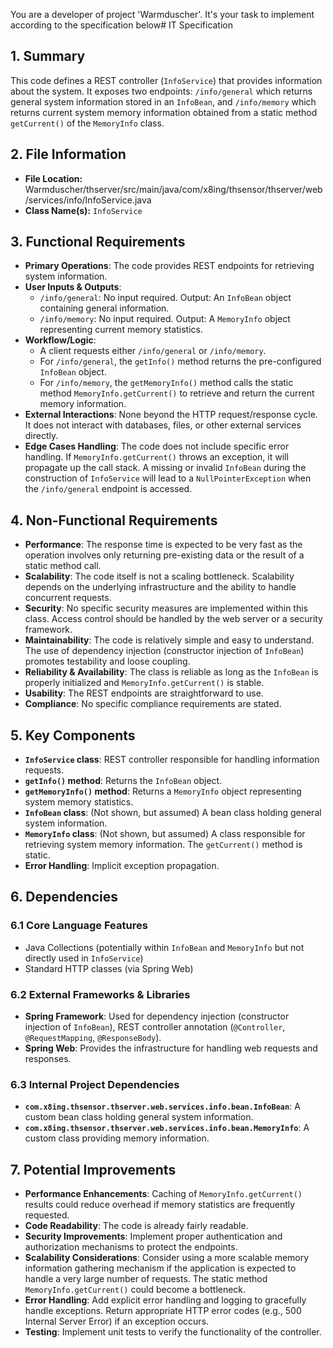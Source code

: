 You are a developer of project 'Warmduscher'. It's your task to implement according to the specification below# IT Specification

## 1. Summary

This code defines a REST controller (`InfoService`) that provides information about the system. It exposes two endpoints: `/info/general` which returns general system information stored in an `InfoBean`, and `/info/memory` which returns current system memory information obtained from a static method `getCurrent()` of the `MemoryInfo` class.

## 2. File Information

- **File Location:** Warmduscher/thserver/src/main/java/com/x8ing/thsensor/thserver/web/services/info/InfoService.java
- **Class Name(s):** `InfoService`

## 3. Functional Requirements

- **Primary Operations**: The code provides REST endpoints for retrieving system information.
- **User Inputs & Outputs**:
    - `/info/general`: No input required. Output: An `InfoBean` object containing general information.
    - `/info/memory`: No input required. Output: A `MemoryInfo` object representing current memory statistics.
- **Workflow/Logic**:
    - A client requests either `/info/general` or `/info/memory`.
    - For `/info/general`, the `getInfo()` method returns the pre-configured `InfoBean` object.
    - For `/info/memory`, the `getMemoryInfo()` method calls the static method `MemoryInfo.getCurrent()` to retrieve and return the current memory information.
- **External Interactions**: None beyond the HTTP request/response cycle. It does not interact with databases, files, or other external services directly.
- **Edge Cases Handling**: The code does not include specific error handling.  If `MemoryInfo.getCurrent()` throws an exception, it will propagate up the call stack.  A missing or invalid `InfoBean` during the construction of `InfoService` will lead to a `NullPointerException` when the `/info/general` endpoint is accessed.

## 4. Non-Functional Requirements

- **Performance**:  The response time is expected to be very fast as the operation involves only returning pre-existing data or the result of a static method call.
- **Scalability**: The code itself is not a scaling bottleneck. Scalability depends on the underlying infrastructure and the ability to handle concurrent requests.
- **Security**: No specific security measures are implemented within this class. Access control should be handled by the web server or a security framework.
- **Maintainability**: The code is relatively simple and easy to understand. The use of dependency injection (constructor injection of `InfoBean`) promotes testability and loose coupling.
- **Reliability & Availability**: The class is reliable as long as the `InfoBean` is properly initialized and `MemoryInfo.getCurrent()` is stable.
- **Usability**: The REST endpoints are straightforward to use.
- **Compliance**: No specific compliance requirements are stated.

## 5. Key Components

- **`InfoService` class**: REST controller responsible for handling information requests.
- **`getInfo()` method**: Returns the `InfoBean` object.
- **`getMemoryInfo()` method**: Returns a `MemoryInfo` object representing system memory statistics.
- **`InfoBean` class**:  (Not shown, but assumed) A bean class holding general system information.
- **`MemoryInfo` class**: (Not shown, but assumed) A class responsible for retrieving system memory information.  The `getCurrent()` method is static.
- **Error Handling**:  Implicit exception propagation.

## 6. Dependencies

### 6.1 Core Language Features
- Java Collections (potentially within `InfoBean` and `MemoryInfo` but not directly used in `InfoService`)
- Standard HTTP classes (via Spring Web)

### 6.2 External Frameworks & Libraries
- **Spring Framework**: Used for dependency injection (constructor injection of `InfoBean`), REST controller annotation (`@Controller`, `@RequestMapping`, `@ResponseBody`).
- **Spring Web**: Provides the infrastructure for handling web requests and responses.

### 6.3 Internal Project Dependencies
- **`com.x8ing.thsensor.thserver.web.services.info.bean.InfoBean`**: A custom bean class holding general system information.
- **`com.x8ing.thsensor.thserver.web.services.info.bean.MemoryInfo`**:  A custom class providing memory information.

## 7. Potential Improvements

- **Performance Enhancements**:  Caching of `MemoryInfo.getCurrent()` results could reduce overhead if memory statistics are frequently requested.
- **Code Readability**: The code is already fairly readable.
- **Security Improvements**: Implement proper authentication and authorization mechanisms to protect the endpoints.
- **Scalability Considerations**: Consider using a more scalable memory information gathering mechanism if the application is expected to handle a very large number of requests.  The static method `MemoryInfo.getCurrent()` could become a bottleneck.
- **Error Handling**: Add explicit error handling and logging to gracefully handle exceptions.  Return appropriate HTTP error codes (e.g., 500 Internal Server Error) if an exception occurs.
- **Testing**: Implement unit tests to verify the functionality of the controller.